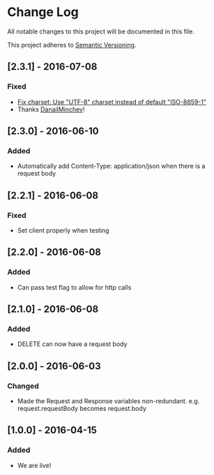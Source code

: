 # Change Log
All notable changes to this project will be documented in this file.

This project adheres to [Semantic Versioning](http://semver.org/).

## [2.3.1] - 2016-07-08
### Fixed
- [Fix charset: Use "UTF-8" charset instead of default "ISO-8859-1"](https://github.com/sendgrid/java-http-client/pull/5)
- Thanks [DanailMinchev](https://github.com/DanailMinchev)!

## [2.3.0] - 2016-06-10
### Added
- Automatically add Content-Type: application/json when there is a request body

## [2.2.1] - 2016-06-08
### Fixed
- Set client properly when testing

## [2.2.0] - 2016-06-08
### Added
- Can pass test flag to allow for http calls

## [2.1.0] - 2016-06-08
### Added
- DELETE can now have a request body

## [2.0.0] - 2016-06-03
### Changed
- Made the Request and Response variables non-redundant. e.g. request.requestBody becomes request.body

## [1.0.0] - 2016-04-15
### Added
- We are live!
